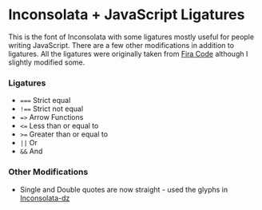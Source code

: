 # Inconsolata + JavaScript Ligatures

This is the font of Inconsolata with some ligatures mostly useful for people writing JavaScript. There are a few other modifications in addition to ligatures. All the ligatures were originally taken from [Fira Code](https://github.com/tonsky/FiraCode) although I slightly modified some.

### Ligatures

* `===` Strict equal
* `!==` Strict not equal
* `=>` Arrow Functions
* `<=` Less than or equal to
* `>=` Greater than or equal to
* `||` Or
* `&&` And

### Other Modifications

* Single and Double quotes are now straight - used the glyphs in [Inconsolata-dz](http://nodnod.net/2009/feb/12/adding-straight-single-and-double-quotes-inconsola/)
